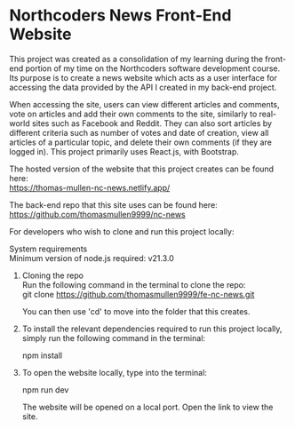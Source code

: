 # Northcoders News Front-End Website

This project was created as a consolidation of my learning during the front-end portion of my time on the Northcoders software development course. Its purpose is to create a news website which acts as a user interface for accessing the data provided by the API I created in my back-end project. 

When accessing the site, users can view different articles and comments, vote on articles and add their own comments to the site, similarly to real-world sites such as Facebook and Reddit. They can also sort articles by different criteria such as number of votes and date of creation, view all articles of a particular topic, and delete their own comments (if they are logged in). This project primarily uses React.js, with Bootstrap.

The hosted version of the website that this project creates can be found here:<br> https://thomas-mullen-nc-news.netlify.app/

The back-end repo that this site uses can be found here:<br> https://github.com/thomasmullen9999/nc-news

For developers who wish to clone and run this project locally: 

System requirements<br>
Minimum version of node.js required: v21.3.0 

1) Cloning the repo<br>
Run the following command in the terminal to clone the repo:<br> 
git clone https://github.com/thomasmullen9999/fe-nc-news.git

    You can then use 'cd' to move into the folder that this creates. 

2) To install the relevant dependencies required to run this project locally, simply run the following command in the terminal:

    npm install

3) To open the website locally, type into the terminal:

    npm run dev

    The website will be opened on a local port. Open the link to view the site.